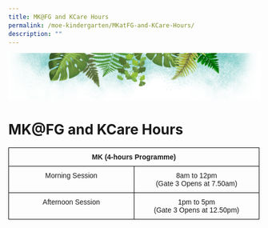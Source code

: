 ```yaml
---
title: MK@FG and KCare Hours
permalink: /moe-kindergarten/MKatFG-and-KCare-Hours/
description: ""
---
```

![](/images/Banner.png)

# MK@FG and KCare Hours

<style type="text/css">
.tg  {border-collapse:collapse;border-spacing:0;}
.tg td{border-color:black;border-style:solid;border-width:1px;font-family:Arial, sans-serif;font-size:14px;
  overflow:hidden;padding:10px 5px;word-break:normal;}
.tg th{border-color:black;border-style:solid;border-width:1px;font-family:Arial, sans-serif;font-size:14px;
  font-weight:normal;overflow:hidden;padding:10px 5px;word-break:normal;}
.tg .tg-baqh{text-align:center;vertical-align:top}
.tg .tg-amwm{font-weight:bold;text-align:center;vertical-align:top}
</style>
<table class="tg" style="undefined;table-layout: fixed; width: 502px">
<colgroup>
<col style="width: 251px">
<col style="width: 251px">
</colgroup>
<thead>
  <tr>
    <th class="tg-amwm" colspan="2">MK (4-hours Programme)</th>
  </tr>
</thead>
<tbody>
  <tr>
    <td class="tg-baqh">Morning Session</td>
    <td class="tg-baqh">8am to 12pm<br>(Gate 3 Opens at 7.50am)</td>
  </tr>
  <tr>
    <td class="tg-baqh">Afternoon Session</td>
    <td class="tg-baqh">1pm to 5pm<br>(Gate 3 Opens at 12.50pm)</td>
  </tr>
</tbody>
</table>